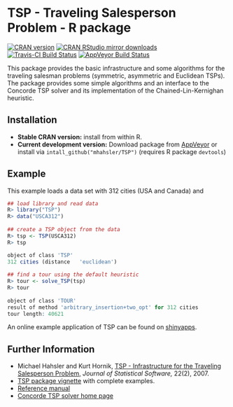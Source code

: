 # TSP - Traveling Salesperson Problem - R package

[![CRAN version](http://www.r-pkg.org/badges/version/TSP)](http://cran.r-project.org/web/packages/TSP/index.html)
[![CRAN RStudio mirror downloads](http://cranlogs.r-pkg.org/badges/TSP)](http://cran.r-project.org/web/packages/TSP/index.html)
[![Travis-CI Build Status](https://travis-ci.org/mhahsler/TSP.svg?branch=master)](https://travis-ci.org/mhahsler/TSP)
[![AppVeyor Build Status](https://ci.appveyor.com/api/projects/status/github/mhahsler/TSP?branch=master&svg=true)](https://ci.appveyor.com/project/mhahsler/TSP)

This package provides the 
basic infrastructure and some algorithms for the traveling
salesman problems (symmetric, asymmetric and Euclidean TSPs). 
The package provides some simple algorithms and
an interface to the Concorde TSP solver and its implementation of the 
Chained-Lin-Kernighan heuristic. 

## Installation

* __Stable CRAN version:__ install from within R.
* __Current development version:__ Download package from [AppVeyor](https://ci.appveyor.com/project/mhahsler/TSP/build/artifacts) or install via `intall_github("mhahsler/TSP")` (requires R package `devtools`) 

## Example

This example loads a data set with 312 cities (USA and Canada) and 
```R
## load library and read data
R> library("TSP")
R> data("USCA312")
 
## create a TSP object from the data 
R> tsp <- TSP(USCA312)
R> tsp

object of class 'TSP'
312 cities (distance   'euclidean')
   
## find a tour using the default heuristic 
R> tour <- solve_TSP(tsp)
R> tour
    
object of class 'TOUR' 
result of method 'arbitrary_insertion+two_opt' for 312 cities
tour length: 40621
```

An online example application of TSP can be found on [shinyapps](https://shrinidhee.shinyapps.io/SimpleTSP).

## Further Information

* Michael Hahsler and Kurt Hornik, [TSP - Infrastructure for the Traveling Salesperson Problem,](http://dx.doi.org/10.18637/jss.v023.i02) _Journal of Statistical Software,_ 22(2), 2007.
* [TSP package vignette](http://cran.r-project.org/web/packages/TSP/vignettes/TSP.pdf) with complete examples.
* [Reference manual](http://cran.r-project.org/web/packages/TSP/TSP.pdf)
* [Concorde TSP solver home page](http://www.tsp.gatech.edu/concorde.html)


